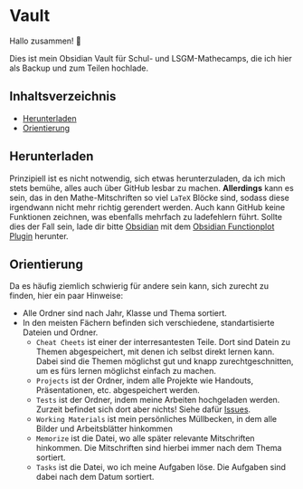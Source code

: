 # Vault

Hallo zusammen! 👋

Dies ist mein Obsidian Vault für Schul- und LSGM-Mathecamps, die ich hier als Backup und zum Teilen hochlade.

## Inhaltsverzeichnis

- [Herunterladen](#herunterladen)
- [Orientierung](#orientierung)

## Herunterladen

Prinzipiell ist es nicht notwendig, sich etwas herunterzuladen, da ich mich stets bemühe, alles auch über GitHub lesbar zu machen. **Allerdings** kann es sein, das in den Mathe-Mitschriften so viel `LaTeX` Blöcke sind, sodass diese irgendwann nicht mehr richtig gerendert werden. Auch kann GitHub keine Funktionen zeichnen, was ebenfalls mehrfach zu ladefehlern führt.
Sollte dies der Fall sein, lade dir bitte [Obsidian](https://obsidian.md/) mit dem [Obsidian Functionplot Plugin](https://github.com/leonhma/obsidian-functionplot) herunter.

## Orientierung

Da es häufig ziemlich schwierig für andere sein kann, sich zurecht zu finden, hier ein paar Hinweise:
- Alle Ordner sind nach Jahr, Klasse und Thema sortiert.
- In den meisten Fächern befinden sich verschiedene, standartisierte Dateien und Ordner.
	- `Cheat Cheets` ist einer der interresantesten Teile. Dort sind Datein zu Themen abgespeichert, mit denen ich selbst direkt lernen kann. Dabei sind die Themen möglichst gut und knapp zurechtgeschnitten, um es fürs lernen möglichst einfach zu machen.
	- `Projects` ist der Ordner, indem alle Projekte wie Handouts, Präsentationen, etc. abgespeichert werden.
	- `Tests` ist der Ordner, indem meine Arbeiten hochgeladen werden. Zurzeit befindet sich dort aber nichts! Siehe dafür [Issues](https://github.com/karl-zschiebsch/vault/issues/3).
	- `Working Materials` ist mein persönliches Müllbecken, in dem alle Bilder und Arbeitsblätter hinkommen
	- `Memorize` ist die Datei, wo alle später relevante Mitschriften hinkommen. Die Mitschriften sind hierbei immer nach dem Thema sortiert.
	- `Tasks` ist die Datei, wo ich meine Aufgaben löse. Die Aufgaben sind dabei nach dem Datum sortiert.